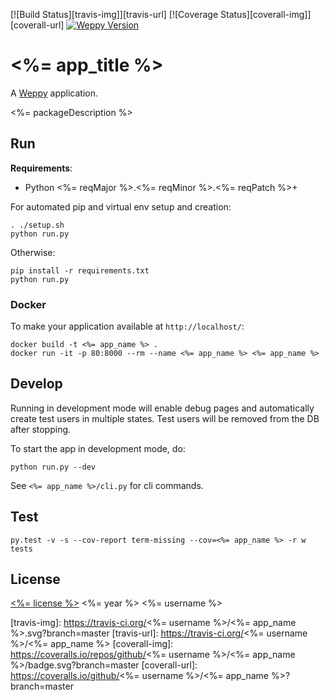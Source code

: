 [![Build Status][travis-img]][travis-url]
[![Coverage Status][coverall-img]][coverall-url]
[![Weppy Version](https://img.shields.io/badge/weppy-0.7.8-blue.svg)](https://github.com/gi0baro/weppy)


# <%= app_title %>
 
A [Weppy](http://weppy.org) application.

<%= packageDescription %>

## Run

**Requirements**:
- Python <%= reqMajor %>.<%= reqMinor %>.<%= reqPatch %>+

For automated pip and virtual env setup and creation:

```
. ./setup.sh
python run.py
```

Otherwise:

```
pip install -r requirements.txt
python run.py
```

### Docker

To make your application available at ```http://localhost/```:

```
docker build -t <%= app_name %> .
docker run -it -p 80:8000 --rm --name <%= app_name %> <%= app_name %>
```


## Develop

Running in development mode will enable debug pages and
automatically create test users in multiple states.
Test users will be removed from the DB after stopping.

To start the app in development mode, do:

```
python run.py --dev
```

See ```<%= app_name %>/cli.py``` for cli commands. 

## Test

```
py.test -v -s --cov-report term-missing --cov=<%= app_name %> -r w tests
```


## License

[<%= license %>](LICENSE) <%= year %> <%= username %>


[travis-img]: https://travis-ci.org/<%= username %>/<%= app_name %>.svg?branch=master
[travis-url]: https://travis-ci.org/<%= username %>/<%= app_name %>
[coverall-img]: https://coveralls.io/repos/github/<%= username %>/<%= app_name %>/badge.svg?branch=master
[coverall-url]: https://coveralls.io/github/<%= username %>/<%= app_name %>?branch=master
